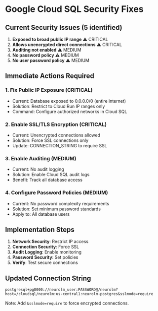 # Google Cloud SQL Security Fixes

## Current Security Issues (5 identified)

1. **Exposed to broad public IP range** ⚠️ CRITICAL
2. **Allows unencrypted direct connections** ⚠️ CRITICAL  
3. **Auditing not enabled** ⚠️ MEDIUM
4. **No password policy** ⚠️ MEDIUM
5. **No user password policy** ⚠️ MEDIUM

## Immediate Actions Required

### 1. Fix Public IP Exposure (CRITICAL)
- Current: Database exposed to 0.0.0.0/0 (entire internet)
- Solution: Restrict to Cloud Run IP ranges only
- Command: Configure authorized networks in Cloud SQL

### 2. Enable SSL/TLS Encryption (CRITICAL)
- Current: Unencrypted connections allowed
- Solution: Force SSL connections only
- Update: CONNECTION_STRING to require SSL

### 3. Enable Auditing (MEDIUM)
- Current: No audit logging
- Solution: Enable Cloud SQL audit logs
- Benefit: Track all database access

### 4. Configure Password Policies (MEDIUM)
- Current: No password complexity requirements
- Solution: Set minimum password standards
- Apply to: All database users

## Implementation Steps

1. **Network Security**: Restrict IP access
2. **Connection Security**: Force SSL
3. **Audit Logging**: Enable monitoring
4. **Password Security**: Set policies
5. **Verify**: Test secure connections

## Updated Connection String
```
postgresql+pg8000://neurolm_user:PASSWORD@/neurolm?host=/cloudsql/neurolm:us-central1:neurolm-postgres&sslmode=require
```

Note: Add `&sslmode=require` to force encrypted connections.